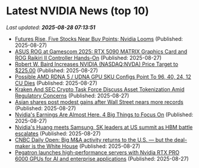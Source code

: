 # Latest NVIDIA News (top 10)
_Last updated: **2025-08-28 07:13:51**_

- [Futures Rise, Five Stocks Near Buy Points; Nvidia Looms](https://biztoc.com/x/ab247926ab988ae5) (Published: 2025-08-27)
- [ASUS ROG at Gamescom 2025: RTX 5090 MATRIX Graphics Card and ROG Raikiri II Controller Hands-On](https://www.madshrimps.be/news/asus-rog-at-gamescom-2025-rtx-5090-matrix-graphics-card-and-rog-raikiri-ii-controller-hands-on/) (Published: 2025-08-27)
- [Robert W. Baird Increases NVIDIA (NASDAQ:NVDA) Price Target to $225.00](https://www.etfdailynews.com/2025/08/27/robert-w-baird-increases-nvidia-nasdaqnvda-price-target-to-225-00/) (Published: 2025-08-27)
- [Possible AMD RDNA 5 / UDNA GPU SKU Configs Point To 96, 40, 24, 12 CU Dies](https://wccftech.com/possible-amd-rdna-5-udna-gpu-sku-configs-point-to-96-40-24-12-cu-dies/) (Published: 2025-08-27)
- [Kraken And SEC Crypto Task Force Discuss Asset Tokenization Amid Regulatory Concerns](https://bitcoinist.com/kraken-sec-crypto-task-force-discuss-tokenization/) (Published: 2025-08-27)
- [Asian shares post modest gains after Wall Street nears more records](https://abcnews.go.com/Business/wireStory/asian-shares-post-modest-gains-after-wall-street-125011925) (Published: 2025-08-27)
- [Nvidia's Earnings Are Almost Here. 4 Big Things to Focus On](https://biztoc.com/x/20f352a5af102355) (Published: 2025-08-27)
- [Nvidia's Huang meets Samsung, SK leaders at US summit as HBM battle escalates](https://www.digitimes.com/news/a20250827PD215/samsung-sk-hynix-nvidia-hbm-packaging-investment.html) (Published: 2025-08-27)
- [CNBC Daily Open: Big M&A activity returns to the U.S. — but the deal-maker is the White House](https://biztoc.com/x/9064cc4fe7416779) (Published: 2025-08-27)
- [Pegatron launches high-performance servers with Nvidia RTX PRO 6000 GPUs for AI and enterprise applications](https://www.digitimes.com/news/a20250827PD240/pegatron-servers-digital-twin-nvidia-blackwell.html) (Published: 2025-08-27)
